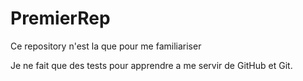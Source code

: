 # PremierRep
Ce repository n'est la que pour me familiariser

Je ne fait que des tests pour apprendre a me servir de GitHub et Git.

